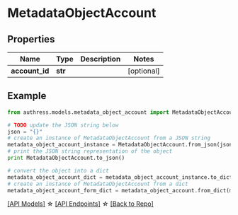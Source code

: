 # MetadataObjectAccount


## Properties
Name | Type | Description | Notes
------------ | ------------- | ------------- | -------------
**account_id** | **str** |  | [optional]

## Example

```python
from authress.models.metadata_object_account import MetadataObjectAccount

# TODO update the JSON string below
json = "{}"
# create an instance of MetadataObjectAccount from a JSON string
metadata_object_account_instance = MetadataObjectAccount.from_json(json)
# print the JSON string representation of the object
print MetadataObjectAccount.to_json()

# convert the object into a dict
metadata_object_account_dict = metadata_object_account_instance.to_dict()
# create an instance of MetadataObjectAccount from a dict
metadata_object_account_form_dict = metadata_object_account.from_dict(metadata_object_account_dict)
```
[[API Models]](./README.md#documentation-for-models) ☆ [[API Endpoints]](./README.md#documentation-for-api-endpoints) ☆ [[Back to Repo]](../README.md)


